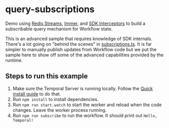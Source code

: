 # query-subscriptions

Demo using [Redis Streams](https://redis.io/topics/streams-intro), [Immer](https://github.com/immerjs/immer),
and [SDK Interceptors](https://docs.temporal.io/docs/typescript/interceptors) to build a subscribable query mechanism for Workflow state.

This is an advanced sample that requires knowledge of SDK internals. There's a lot going on "behind the scenes" in [subscriptions.ts](./src/workflows/subscriptions.ts).
It is far simpler to manually publish updates from Workflow code but we put the sample here to show off some of the advanced capabilities provided by the runtime.

## Steps to run this example

1. Make sure the Temporal Server is running locally. Follow the [Quick install guide](https://docs.temporal.io/docs/server/quick-install) to do that.
1. Run `npm install` to install dependencies.
1. Run `npm run start.watch` to start the worker and reload when the code changes. Leave the worker process running.
1. Run `npm run subscribe` to run the workflow. It should print out `Hello, Temporal!`
